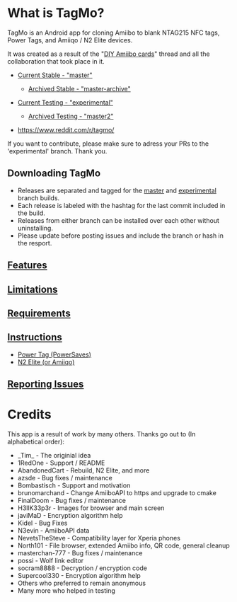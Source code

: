# What is TagMo?

TagMo is an Android app for cloning Amiibo to blank NTAG215 NFC tags, Power Tags, and Amiiqo / N2 Elite devices.

It was created as a result of the "[DIY Amiibo cards](https://gbatemp.net/threads/diy-amiibo-cards.406978/)" thread and all the collaboration that took place in it.

* [Current Stable - "master"](https://github.com/HiddenRamblings/TagMo/tree/master)
    * [Archived Stable - "master-archive"](https://github.com/HiddenRamblings/TagMo/tree/master-archive)

* [Current Testing - "experimental"](https://github.com/HiddenRamblings/TagMo/tree/experimental)
    * [Archived Testing - "master2"](https://github.com/HiddenRamblings/TagMo/tree/master2)

* https://www.reddit.com/r/tagmo/

If you want to contribute, please make sure to adress your PRs to the 'experimental' branch. Thank you.

## Downloading TagMo
* Releases are separated and tagged for the [master](https://github.com/HiddenRamblings/TagMo/releases/tag/master) and [experimental](https://github.com/HiddenRamblings/TagMo/releases/tag/experimental) branch builds.
* Each release is labeled with the hashtag for the last commit included in the build.
* Releases from either branch can be installed over each other without uninstalling. 
* Please update before posting issues and include the branch or hash in the resport.

## [Features](https://github.com/HiddenRamblings/TagMo/wiki#features)

## [Limitations](https://github.com/HiddenRamblings/TagMo/wiki#limitations)

## [Requirements](https://github.com/HiddenRamblings/TagMo/wiki#requirements)

## [Instructions](https://github.com/HiddenRamblings/TagMo/wiki/Instructions)
* [Power Tag (PowerSaves)](<https://github.com/HiddenRamblings/TagMo/wiki/Power-Tag-(PowerSaves)>)
* [N2 Elite (or Amiiqo)](<https://github.com/HiddenRamblings/TagMo/wiki/N2-Elite-(or-Amiiqo)>)

## [Reporting Issues](https://github.com/HiddenRamblings/TagMo/wiki/Reporting-Issues)

# Credits
This app is a result of work by many others. Thanks go out to (In alphabetical order):

* \_Tim\_ - The originial idea
* 1RedOne - Support / README
* AbandonedCart - Rebuild, N2 Elite, and more
* azsde - Bug fixes / maintenance
* Bombastisch - Support and motivation
* brunomarchand - Change AmiiboAPI to https and upgrade to cmake
* FinalDoom - Bug fixes / maintenance
* H3llK33p3r - Images for browser and main screen
* javiMaD - Encryption algorithm help
* Kidel - Bug Fixes
* N3evin - AmiiboAPI data
* NevetsTheSteve - Compatibility layer for Xperia phones
* North101 - File browser, extended Amiibo info, QR code, general cleanup
* masterchan-777 - Bug fixes / maintenance
* possi - Wolf link editor
* socram8888 - Decryption / encryption code
* Supercool330 - Encryption algorithm help
* Others who preferred to remain anonymous
* Many more who helped in testing
